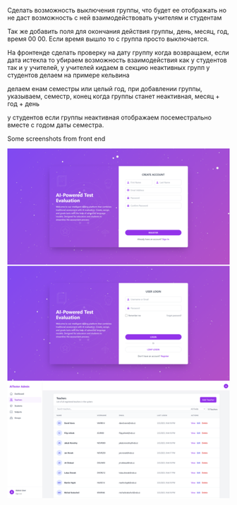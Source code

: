 Сделать возможность выключения группы,
что будет ее отображать но не даст возможность с ней взаимодействовать учителям и студентам

Так же добавить поля для окончания действия группы, день, месяц, год, время 00 00.
Если время вышло то с группа просто выключается.

На фронтенде сделать проверку на дату группу когда возвращаем, если дата истекла то 
убираем возможность взаимодействия как у студентов так и у учителей, у учителей кидаем в секцию неактивных групп
у студентов делаем на примере кельвина

делаем енам семестры или целый год, при добавлении группы, указываем, семестр, конец когда группы станет неактивная,
месяц + год + день

у студентов если группы неактивная отображаем посеместрально вместе с годом даты семестра.

Some screenshots from front end

![fast :) preview](1.png)
![fast :) preview](2.png)
![fast :) preview](3.png)

